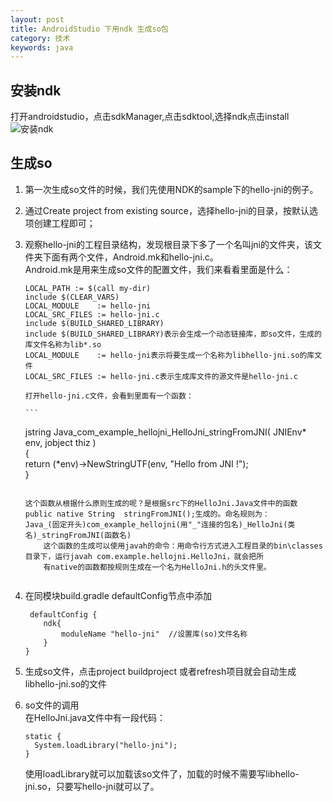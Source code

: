 ```yaml
---
layout: post
title: AndroidStudio 下用ndk 生成so包
category: 技术
keywords: java
---
```


## 安装ndk
打开androidstudio，点击sdkManager,点击sdktool,选择ndk点击install
![安装ndk](/lydon18.github.io/assets/img/0069.png)

## 生成so
1.	第一次生成so文件的时候，我们先使用NDK的sample下的hello-jni的例子。						
2.	通过Create project  from existing source，选择hello-jni的目录，按默认选项创建工程即可；						
3.	观察hello-jni的工程目录结构，发现根目录下多了一个名叫jni的文件夹，该文件夹下面有两个文件，Android.mk和hello-jni.c。				
     Android.mk是用来生成so文件的配置文件，我们来看看里面是什么：
     
     ```					
	LOCAL_PATH := $(call my-dir)					
	include $(CLEAR_VARS)
	LOCAL_MODULE    := hello-jni
	LOCAL_SRC_FILES := hello-jni.c
	include $(BUILD_SHARED_LIBRARY)
	include $(BUILD_SHARED_LIBRARY)表示会生成一个动态链接库，即so文件，生成的库文件名称为lib*.so
	LOCAL_MODULE    := hello-jni表示将要生成一个名称为libhello-jni.so的库文件
	LOCAL_SRC_FILES := hello-jni.c表示生成库文件的源文件是hello-jni.c
	```
	
	    打开hello-jni.c文件，会看到里面有一个函数：	
	    
	    ```		
	jstring Java_com_example_hellojni_HelloJni_stringFromJNI( JNIEnv* env, jobject thiz )				
	{			
	    return (*env)->NewStringUTF(env, "Hello from JNI !");				
	}
	```
	
	这个函数从根据什么原则生成的呢？是根据src下的HelloJni.Java文件中的函数 public native String  stringFromJNI();生成的。命名规则为：
	Java_(固定开头)com_example_hellojni(用"_"连接的包名)_HelloJni(类名)_stringFromJNI(函数名)
	    这个函数的生成可以使用javah的命令：用命令行方式进入工程目录的bin\classes目录下，运行javah com.example.hellojni.HelloJni，就会把所
	    有native的函数都按规则生成在一个名为HelloJni.h的头文件里。
	    
4.	在同模块build.gradle defaultConfig节点中添加				
	```
	 defaultConfig {
        ndk{
            moduleName "hello-jni"  //设置库(so)文件名称
        }
    }
    ```
5.	生成so文件，点击project buildproject 或者refresh项目就会自动生成libhello-jni.so的文件
6.	so文件的调用			
      在HelloJni.java文件中有一段代码：
      				
      ```
    static {
        System.loadLibrary("hello-jni");
    }
    ```
    使用loadLibrary就可以加载该so文件了，加载的时候不需要写libhello-jni.so，只要写hello-jni就可以了。
	
	